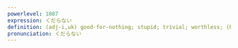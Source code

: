 ```yaml
---
powerlevel: 1087
expression: くだらない
definition: (adj-i,uk) good-for-nothing; stupid; trivial; worthless; (P)
pronunciation: くだらない
---
```

